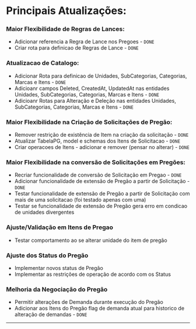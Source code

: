 # Principais Atualizações:


### Maior Flexibilidade de Regras de Lances:
- Adicionar referencia a Regra de Lance nos Pregoes - ``DONE``
- Criar rota para definicao de Regras de Lance - ``DONE``

### Atualizacao de Catalogo:

- Adicionar Rota para definicao de Unidades, SubCategorias, Categorias, Marcas e Itens - ``DONE``
- Adicioanr campos Deleted, CreatedAt, UpdatedAt nas entidades Unidades, SubCategorias, Categorias, Marcas e Itens - ``DONE``
- Adicioanr Rotas para Alteração e Deleção nas entidades Unidades, SubCategorias, Categorias, Marcas e Itens - ``DONE``

### Maior Flexibilidade na Criação de Solicitações de Pregão:
- Remover restrição de existência de Item na criação da solicitação - ``DONE``
- Atualizar TabelaPG, model e schemas dos Itens de Solicitacao - ``DONE``
- Criar operacoes de Itens - adicionar e remover (pensar no alterar) - ``DONE``

### Maior Flexibilidade na conversão de Solicitações em Pregões:
- Recriar funcionalidade de conversão de Solicitação em Pregao - ``DONE``
- Adicionar funcionalidade de extensão de Pregão a partir de Solicitação - ``DONE``
- Testar funcionalidade de extensão de Pregão a partir de Solicitação com mais de uma solicitacao (foi testado apenas com uma)
- Testar se funcionalidade de extensão de Pregão gera erro em condicao de unidades divergentes

### Ajuste/Validação em Itens de Pregao
- Testar comportamento ao se alterar unidade do item de pregão

### Ajuste dos Status do Pregão
- Implementar novos status de Pregão
- Implementar as restrições de operação de acordo com os Status

### Melhoria da Negociação do Pregão
- Permitir alterações de Demanda durante execução do Pregão
- Adicionar aos Itens do Pregão flag de demanda atual para historico de alteração de demandas  - ``DONE``

---